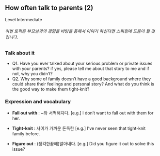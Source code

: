 ## How often talk to parents (2)
Level Intermediate
###### 이번 토픽은 부모님과의 경험을 바탕을 통해서 이야기 하신다면 스피킹에 도움이 될 것입니다.

### Talk about it
- Q1. Have you ever talked about your serious problem or private issues with your parents? if yes, please tell me about that story to me and if not, why you didn’t?- Q2. Why some of family doesn’t have a good background where they could share their feelings and personal story? And what do you think is the good way to make them tight-knit?
### Expression and vocabulary
- **Fall out with** : ~와 서먹해지다.
[e.g.] I don’t want to fall out with them for her.

- **Tight-knit** : 사이가 가까운 돈독한
[e.g.] I’ve never seen that tight-knit family before.

- **Figure out** : (생각한끝에)알아내다.
[e.g.] Did you figure it out to solve this issue?


